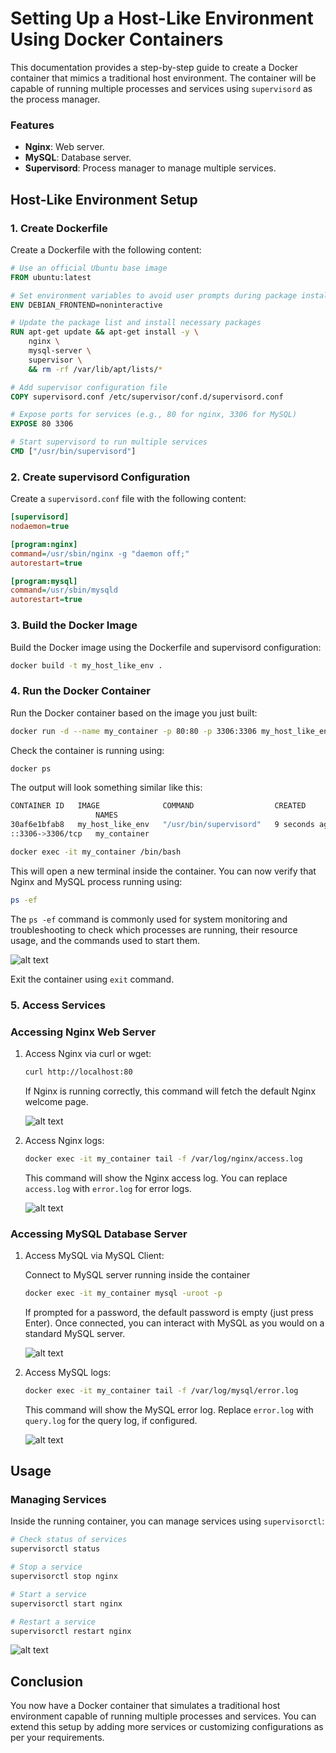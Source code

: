 # Setting Up a Host-Like Environment Using Docker Containers

This documentation provides a step-by-step guide to create a Docker container that mimics a traditional host environment. The container will be capable of running multiple processes and services using `supervisord` as the process manager.

### Features

- **Nginx**: Web server.
- **MySQL**: Database server.
- **Supervisord**: Process manager to manage multiple services.


## Host-Like Environment Setup

### 1. Create Dockerfile

Create a Dockerfile with the following content:

```Dockerfile
# Use an official Ubuntu base image
FROM ubuntu:latest

# Set environment variables to avoid user prompts during package installations
ENV DEBIAN_FRONTEND=noninteractive

# Update the package list and install necessary packages
RUN apt-get update && apt-get install -y \
    nginx \
    mysql-server \
    supervisor \
    && rm -rf /var/lib/apt/lists/*

# Add supervisor configuration file
COPY supervisord.conf /etc/supervisor/conf.d/supervisord.conf

# Expose ports for services (e.g., 80 for nginx, 3306 for MySQL)
EXPOSE 80 3306

# Start supervisord to run multiple services
CMD ["/usr/bin/supervisord"]
```

### 2. Create supervisord Configuration

Create a `supervisord.conf` file with the following content:

```ini
[supervisord]
nodaemon=true

[program:nginx]
command=/usr/sbin/nginx -g "daemon off;"
autorestart=true

[program:mysql]
command=/usr/sbin/mysqld
autorestart=true
```

### 3. Build the Docker Image

Build the Docker image using the Dockerfile and supervisord configuration:

```sh
docker build -t my_host_like_env .
```

### 4. Run the Docker Container

Run the Docker container based on the image you just built:

```sh
docker run -d --name my_container -p 80:80 -p 3306:3306 my_host_like_env
```

Check the container is running using:

```sh
docker ps
```

The output will look something similar like this:

```sh
CONTAINER ID   IMAGE              COMMAND                  CREATED         STATUS         PORTS                                                       
                   NAMES
30af6e1bfab8   my_host_like_env   "/usr/bin/supervisord"   9 seconds ago   Up 6 seconds   0.0.0.0:80->80/tcp, :::80->80/tcp, 0.0.0.0:3306->3306/tcp, :
::3306->3306/tcp   my_container
```


```sh
docker exec -it my_container /bin/bash
```
This will open a new terminal inside the container. You can now verify that Nginx and MySQL process running using:

```sh
ps -ef
```
The ``ps -ef`` command is commonly used for system monitoring and troubleshooting to check which processes are running, their resource usage, and the commands used to start them.

![alt text](./images/host-01.PNG)

Exit the container using ``exit`` command.

### 5. Access Services

### Accessing Nginx Web Server

1. Access Nginx via curl or wget:

    ```sh
    curl http://localhost:80
    ```

    If Nginx is running correctly, this command will fetch the default Nginx welcome page.

    ![alt text](./images/host-02.PNG)

2. Access Nginx logs:

    ```sh
    docker exec -it my_container tail -f /var/log/nginx/access.log
    ```
    This command will show the Nginx access log. You can replace ``access.log`` with ``error.log`` for error logs.

    ![alt text](./images/host-03.PNG)

### Accessing MySQL Database Server

1. Access MySQL via MySQL Client:

    Connect to MySQL server running inside the container

    ```sh
    docker exec -it my_container mysql -uroot -p
    ```
    If prompted for a password, the default password is empty (just press Enter).
    Once connected, you can interact with MySQL as you would on a standard MySQL server.

    ![alt text](./images/host-04.PNG)

2. Access MySQL logs:

    ```sh
    docker exec -it my_container tail -f /var/log/mysql/error.log
    ```
    This command will show the MySQL error log. Replace ``error.log`` with ``query.log`` for the query log, if configured.

    ![alt text](./images/host-05.PNG)

## Usage

### Managing Services

Inside the running container, you can manage services using `supervisorctl`:

```sh
# Check status of services
supervisorctl status

# Stop a service
supervisorctl stop nginx

# Start a service
supervisorctl start nginx

# Restart a service
supervisorctl restart nginx
```

![alt text](./images/host-06.png)

## Conclusion

You now have a Docker container that simulates a traditional host environment capable of running multiple processes and services. You can extend this setup by adding more services or customizing configurations as per your requirements.
